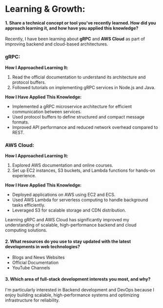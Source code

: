 # Learning & Growth:

#### 1. Share a technical concept or tool you've recently learned. How did you approach learning it, and how have you applied this knowledge?

Recently, I have been learning about **gRPC** and **AWS Cloud** as part of improving backend and cloud-based architectures.

### **gRPC**:

**How I Approached Learning It:**
1. Read the official documentation to understand its architecture and protocol buffers.
2. Followed tutorials on implementing gRPC services in Node.js and Java.

**How I Have Applied This Knowledge:**
- Implemented a gRPC microservice architecture for efficient communication between services.
- Used protocol buffers to define structured and compact message formats.
- Improved API performance and reduced network overhead compared to REST.

### **AWS Cloud**:

**How I Approached Learning It:**
1. Explored AWS documentation and online courses.
2. Set up EC2 instances, S3 buckets, and Lambda functions for hands-on experience.


**How I Have Applied This Knowledge:**
- Deployed applications on AWS using EC2 and ECS.
- Used AWS Lambda for serverless computing to handle background tasks efficiently.
- Leveraged S3 for scalable storage and CDN distribution.

Learning gRPC and AWS Cloud has significantly improved my understanding of scalable, high-performance backend and cloud computing solutions.

#### 2. What resources do you use to stay updated with the latest developments in web technologies? 
- Blogs and News Websites
- Official Documentation
-  YouTube Channels
#### 3. Which area of full-stack development interests you most, and why?
I'm particularly interested in Backend development and DevOps because I enjoy building scalable, high-performance systems and optimizing infrastructure for reliability.

